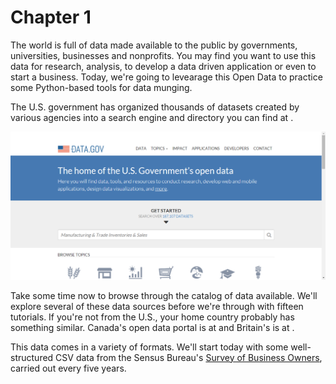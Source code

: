 # Chapter 1 

The world is full of data made available to the public by governments, universities, businesses and nonprofits.  You may find you want to use this data for research, analysis, to develop a data driven application or even to start a business.  Today, we're going to levearage this Open Data to practice some Python-based tools for data munging.

The U.S. government has organized thousands of datasets created by various agencies into a search engine and directory you can find at [](http://www.data.gov).

![Data.gov screenshot](/images/datadotgov.png)

Take some time now to browse through the catalog of data available.  We'll explore several of these data sources before we're through with fifteen tutorials.  If you're not from the U.S., your home country probably has something similar.  Canada's open data portal is at [](http://open.canada.ca/en/open-data) and Britain's is at [](https://www.data.gov.uk/).

This data comes in a variety of formats.  We'll start today with some well-structured CSV data from the Sensus Bureau's [Survey of Business Owners](http://catalog.data.gov/dataset/survey-of-business-owners), carried out every five years.
